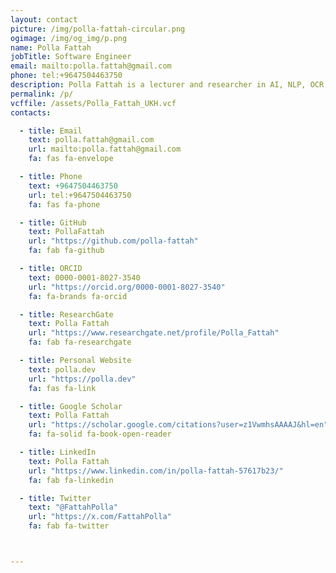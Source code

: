 ```yaml
---
layout: contact
picture: /img/polla-fattah-circular.png
ogimage: /img/og_img/p.png
name: Polla Fattah
jobTitle: Software Engineer
email: mailto:polla.fattah@gmail.com
phone: tel:+9647504463750
description: Polla Fattah is a lecturer and researcher in AI, NLP, OCR, and data-driven solutions. Explore his projects, publications, and connect via email, GitHub, Twitter, or LinkedIn.
permalink: /p/
vcffile: /assets/Polla_Fattah_UKH.vcf
contacts:

  - title: Email
    text: polla.fattah@gmail.com
    url: mailto:polla.fattah@gmail.com
    fa: fas fa-envelope

  - title: Phone
    text: +9647504463750
    url: tel:+9647504463750
    fa: fas fa-phone

  - title: GitHub
    text: PollaFattah
    url: "https://github.com/polla-fattah"
    fa: fab fa-github

  - title: ORCID
    text: 0000-0001-8027-3540
    url: "https://orcid.org/0000-0001-8027-3540"
    fa: fa-brands fa-orcid

  - title: ResearchGate
    text: Polla Fattah
    url: "https://www.researchgate.net/profile/Polla_Fattah"
    fa: fab fa-researchgate

  - title: Personal Website
    text: polla.dev
    url: "https://polla.dev"
    fa: fas fa-link

  - title: Google Scholar
    text: Polla Fattah
    url: "https://scholar.google.com/citations?user=z1VwmhsAAAAJ&hl=en"
    fa: fa-solid fa-book-open-reader

  - title: LinkedIn
    text: Polla Fattah
    url: "https://www.linkedin.com/in/polla-fattah-57617b23/"
    fa: fab fa-linkedin

  - title: Twitter
    text: "@FattahPolla"
    url: "https://x.com/FattahPolla"
    fa: fab fa-twitter



---
```






